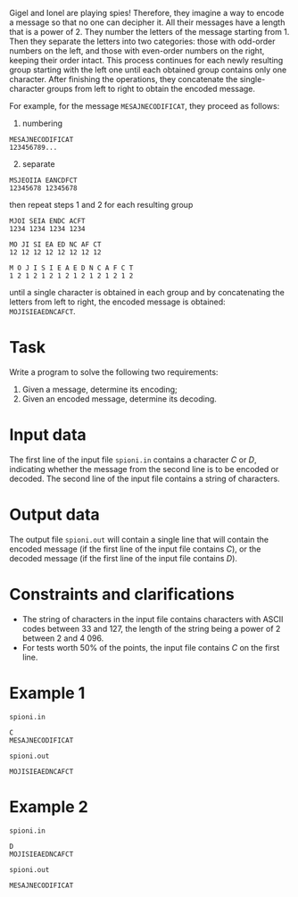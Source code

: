 Gigel and Ionel are playing spies! Therefore, they imagine a way to encode a message so that no one can decipher it. All their messages have a length that is a power of $2$. They number the letters of the message starting from $1$. Then they separate the letters into two categories: those with odd-order numbers on the left, and those with even-order numbers on the right, keeping their order intact. This process continues for each newly resulting group starting with the left one until each obtained group contains only one character. After finishing the operations, they concatenate the single-character groups from left to right to obtain the encoded message.

For example, for the message `MESAJNECODIFICAT`, they proceed as follows:

1. numbering

```
MESAJNECODIFICAT
123456789...
```

2. separate

```
MSJEOIIA EANCDFCT 
12345678 12345678 
```

then repeat steps $1$ and $2$ for each resulting group

```
MJOI SEIA ENDC ACFT
1234 1234 1234 1234
```

```
MO JI SI EA ED NC AF CT
12 12 12 12 12 12 12 12
```

```
M O J I S I E A E D N C A F C T
1 2 1 2 1 2 1 2 1 2 1 2 1 2 1 2
```

until a single character is obtained in each group and by concatenating the letters from left to right, the encoded message is obtained: `MOJISIEAEDNCAFCT`.

# Task

Write a program to solve the following two requirements:
1. Given a message, determine its encoding;
2. Given an encoded message, determine its decoding.

# Input data

The first line of the input file `spioni.in` contains a character $C$ or $D$, indicating whether the message from the second line is to be encoded or decoded. The second line of the input file contains a string of characters.

# Output data

The output file `spioni.out` will contain a single line that will contain the encoded message (if the first line of the input file contains $C$), or the decoded message (if the first line of the input file contains $D$).

# Constraints and clarifications

* The string of characters in the input file contains characters with ASCII codes between $33$ and $127$, the length of the string being a power of $2$ between $2$ and $4\ 096$.
* For tests worth $50\%$ of the points, the input file contains $C$ on the first line.

# Example 1

`spioni.in`
```
C
MESAJNECODIFICAT
```

`spioni.out`
```
MOJISIEAEDNCAFCT
```

# Example 2

`spioni.in`
```
D
MOJISIEAEDNCAFCT
```

`spioni.out`
```
MESAJNECODIFICAT
```
